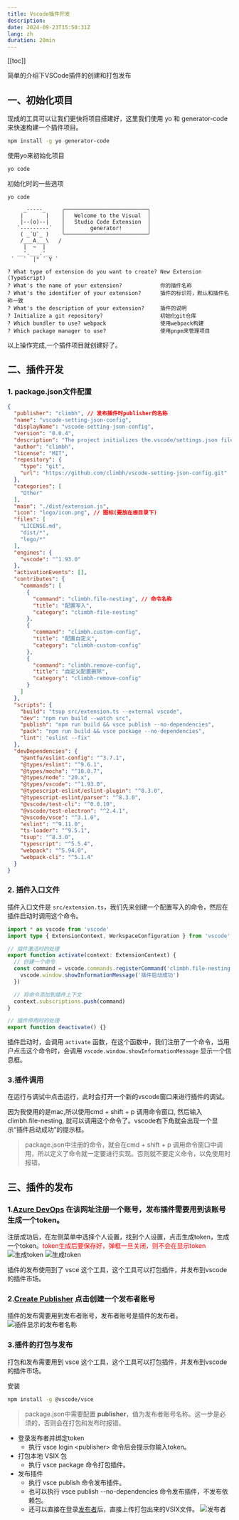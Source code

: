 ```yaml
---
title: Vscode插件开发
description:
date: 2024-09-23T15:50:31Z
lang: zh
duration: 20min
---
```


[[toc]]

简单的介绍下VSCode插件的创建和打包发布

## 一、初始化项目

现成的工具可以让我们更快将项目搭建好，这里我们使用 yo 和 generator-code 来快速构建一个插件项目。

```bash
npm install -g yo generator-code
```

使用yo来初始化项目

```bash
yo code
```

初始化时的一些选项

```base
yo code

     _-----_     ╭──────────────────────────╮
    |       |    │   Welcome to the Visual  │
    |--(o)--|    │   Studio Code Extension  │
   `---------´   │        generator!        │
    ( _´U`_ )    ╰──────────────────────────╯
    /___A___\   /
     |  ~  |
   __'.___.'__
 ´   `  |° ´ Y `

? What type of extension do you want to create? New Extension (TypeScript)
? What's the name of your extension?            你的插件名称
? What's the identifier of your extension?      插件的标识符，默认和插件名称一致
? What's the description of your extension?     插件的说明
? Initialize a git repository?                  初始化git仓库
? Which bundler to use? webpack                 使用webpack构建
? Which package manager to use?                 使用pnpm来管理项目
```

以上操作完成,一个插件项目就创建好了。

## 二、插件开发

### 1. package.json文件配置

```json
{
  "publisher": "climbh", // 发布插件时publisher的名称
  "name": "vscode-setting-json-config",
  "displayName": "vscode-setting-json-config",
  "version": "0.0.4",
  "description": "The project initializes the.vscode/settings.json file and enters some default contents",
  "author": "climbh",
  "license": "MIT",
  "repository": {
    "type": "git",
    "url": "https://github.com/climbh/vscode-setting-json-config.git"
  },
  "categories": [
    "Other"
  ],
  "main": "./dist/extension.js",
  "icon": "logo/icon.png", // 图标(要放在根目录下)
  "files": [
    "LICENSE.md",
    "dist/*",
    "logo/*"
  ],
  "engines": {
    "vscode": "^1.93.0"
  },
  "activationEvents": [],
  "contributes": {
    "commands": [
      {
        "command": "climbh.file-nesting", // 命令名称
        "title": "配置写入",
        "category": "climbh-file-nesting"
      },
      {
        "command": "climbh.custom-config",
        "title": "配置自定义",
        "category": "climbh-custom-config"
      },
      {
        "command": "climbh.remove-config",
        "title": "自定义配置删除",
        "category": "climbh-remove-config"
      }
    ]
  },
  "scripts": {
    "build": "tsup src/extension.ts --external vscode",
    "dev": "npm run build --watch src",
    "publish": "npm run build && vsce publish --no-dependencies",
    "pack": "npm run build && vsce package --no-dependencies",
    "lint": "eslint --fix"
  },
  "devDependencies": {
    "@antfu/eslint-config": "^3.7.1",
    "@types/eslint": "^9.6.1",
    "@types/mocha": "^10.0.7",
    "@types/node": "20.x",
    "@types/vscode": "^1.93.0",
    "@typescript-eslint/eslint-plugin": "^8.3.0",
    "@typescript-eslint/parser": "^8.3.0",
    "@vscode/test-cli": "^0.0.10",
    "@vscode/test-electron": "^2.4.1",
    "@vscode/vsce": "^3.1.0",
    "eslint": "^9.11.0",
    "ts-loader": "^9.5.1",
    "tsup": "^8.3.0",
    "typescript": "^5.5.4",
    "webpack": "^5.94.0",
    "webpack-cli": "^5.1.4"
  }
}
```

### 2. 插件入口文件

插件入口文件是 `src/extension.ts`，我们先来创建一个配置写入的命令，然后在插件启动时调用这个命令。

```ts
import * as vscode from 'vscode'
import type { ExtensionContext, WorkspaceConfiguration } from 'vscode'

// 插件激活时的处理
export function activate(context: ExtensionContext) {
  // 创建一个命令
  const command = vscode.commands.registerCommand('climbh.file-nesting', () => {
    vscode.window.showInformationMessage('插件启动成功')
  })

  // 将命令添加到插件上下文
  context.subscriptions.push(command)
}

// 插件停用时的处理
export function deactivate() {}
```

插件启动时，会调用 `activate` 函数，在这个函数中，我们注册了一个命令，当用户点击这个命令时，会调用 `vscode.window.showInformationMessage` 显示一个信息框。

### 3.插件调用

在运行与调试中点击运行，此时会打开一个新的vscode窗口来进行插件的调试。

因为我使用的是mac,所以使用cmd + shift + p 调用命令窗口, 然后输入climbh.file-nesting, 就可以调用这个命令了。vscode右下角就会出现一个显示“插件启动成功”的提示框。

> package.json中注册的命令，就会在cmd + shift + p 调用命令窗口中调用，所以定义了命令就一定要进行实现。否则就不要定义命令，以免使用时报错。

## 三、插件的发布

### 1.[Azure DevOps](https://aka.ms/SignupAzureDevOps) 在该网址注册一个账号，发布插件需要用到该账号生成一个token。

注册成功后，在左侧菜单中选择个人设置，找到个人设置，点击生成token，生成一个token。<font color=red>token生成后要保存好，弹框一旦关闭，则不会在显示token</font>
![生成token](https://gitee.com/climbh/image-bed/raw/master/imgs/202409240921828.png)
![生成token](https://gitee.com/climbh/image-bed/raw/master/imgs/202409240924179.png)

插件的发布使用到了 vsce 这个工具，这个工具可以打包插件，并发布到vscode的插件市场。

### 2.[Create Publisher](https://marketplace.visualstudio.com/manage) 点击创建一个发布者账号

插件的发布需要用到发布者账号，发布者账号是插件的发布者。
![插件显示的发布者名称](https://gitee.com/climbh/image-bed/raw/master/imgs/2024-09-24_10:09_03dd73_202409241036627.png)

### 3.插件的打包与发布

打包和发布需要用到 vsce 这个工具，这个工具可以打包插件，并发布到vscode的插件市场。

安装

```bash
npm install -g @vscode/vsce
```

> package.json中需要配置 **publisher**，值为发布者账号名称。这一步是必须的，否则会在打包和发布时报错。

- 登录发布者并绑定token
  - 执行 vsce login \<publisher> 命令后会提示你输入token。
- 打包本地 VSIX 包
  - 执行 vsce package 命令打包插件。
- 发布插件
  - 执行 vsce publish 命令发布插件。
  - 也可以执行 vsce publish --no-dependencies 命令发布插件，不发布依赖包。
  - 还可以直接在登录[发布者](https://marketplace.visualstudio.com/manage)后，直接上传打包出来的VSIX文件。 ![发布者](https://gitee.com/climbh/image-bed/raw/master/imgs/2024-09-24_10:09_e1838f_202409241048698.png)
